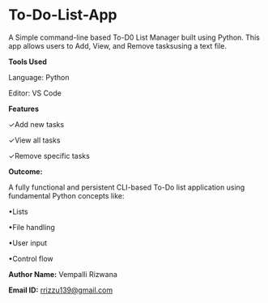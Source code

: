 # To-Do-List-App

A Simple command-line based To-D0 List Manager built using Python. This app allows users to Add, View, and Remove tasksusing a text file.

**Tools Used**

Language: Python 

Editor: VS Code

**Features**

✓Add new tasks

✓View all tasks

✓Remove specific tasks

**Outcome:**

A fully functional and persistent CLI-based To-Do list application using fundamental Python concepts like:

 •Lists

 •File handling

 •User input

 •Control flow

**Author Name:**  Vempalli Rizwana 

**Email ID:** rrizzu139@gmail.com 



